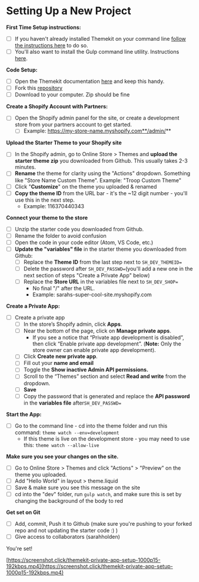 # Setting Up a New Project

**First Time Setup instructions:**

* [ ] If you haven't already installed Themekit on your command line [follow the instructions here](https://shopify.github.io/themekit/) to do so. 
* [ ] You'll also want to install the Gulp command line utility. Instructions [here](https://gulpjs.com/docs/en/getting-started/quick-start/).

**Code Setup:**

* [ ] Open the Themekit documentation [here](https://shopify.github.io/themekit/) and keep this handy.
* [ ] Fork this [repository](https://github.com/sarahholden/shopify_themekit_starter)
* [ ] Download to your computer. Zip should be fine

**Create a Shopify Account with Partners:**

* [ ] Open the Shopify admin panel for the site, or create a development store from your partners account to get started.
  * [ ] Example: https://my-store-name.myshopify.com**/admin/**

**Upload the Starter Theme to your Shopify site**

* [ ] In the Shopify admin, go to Online Store &gt; Themes and **upload the starter theme zip** you downloaded from Github. This usually takes 2-3 minutes.
* [ ] **Rename** the theme for clarity using the "Actions" dropdown. Something like "Store Name Custom Theme". Example: "Troop Custom Theme"
* [ ] Click "**Customize**" on the theme you uploaded & renamed
* [ ] **Copy the theme ID** from the URL bar - it's the ~12 digit number - you'll use this in the next step.
  * Example: 116370440343

**Connect your theme to the store**

* [ ] Unzip the starter code you downloaded from Github. 
* [ ] Rename the folder to avoid confusion
* [ ] Open the code in your code editor \(Atom, VS Code, etc.\)
* [ ] **Update the "variables" file** in the starter theme you downloaded from Github:
  * [ ] Replace the **Theme ID** from the last step next to `SH_DEV_THEMEID=`
  * [ ] Delete the password after `SH_DEV_PASSWD=`\(you'll add a new one in the next section of steps "Create a Private App" below\)
  * [ ] Replace the **Store URL** in the variables file next to `SH_DEV_SHOP=`
    * No final "/" after the URL. 
    * Example: sarahs-super-cool-site.myshopify.com

**Create a Private App:**

* [ ] Create a private app
  * [ ] In the store’s Shopify admin, click **Apps**. 
  * [ ] Near the bottom of the page, click on **Manage private apps**.
    * If you see a notice that “Private app development is disabled”, then click “Enable private app development”. \(**Note:** Only the store owner can enable private app development\).
  * [ ] Click **Create new private app**.
  * [ ] Fill out your **name and email**
  * [ ] Toggle the **Show inactive Admin API permissions.** 
  * [ ] Scroll to the “Themes” section and select **Read and write** from the dropdown.
  * [ ] **Save**
  * [ ] Copy the password that is generated and replace the **API password** in the **variables file** after`SH_DEV_PASSWD=`

**Start the App:**

* [ ] Go to the command line - cd into the theme folder and run this command:  `theme watch --env=development`
  * If this theme is live on the development store - you may need to use this: `theme watch --allow-live`

**Make sure you see your changes on the site.** 

* [ ] Go to Online Store &gt; Themes and click "Actions" &gt; "Preview" on the theme you uploaded. 
* [ ] Add "Hello World" in layout &gt; theme.liquid
* [ ] Save & make sure you see this message on the site
* [ ] cd into the "dev" folder, run `gulp watch`, and make sure this is set by changing the background of the body to red 

**Get set on Git**

* [ ] Add, commit, Push it to Github \(make sure you're pushing to your forked repo and not updating the starter code :\) \)
* [ ] Give access to collaborators \(sarahholden\)

You're set!

[https://screenshot.click/themekit-private-app-setup-1000p15-192kbps.mp4](https://screenshot.click/themekit-private-app-setup-1000p15-192kbps.mp4)


